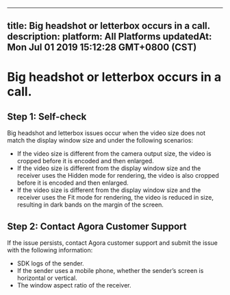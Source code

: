 
---
title: Big headshot or letterbox occurs in a call. 
description: 
platform: All Platforms
updatedAt: Mon Jul 01 2019 15:12:28 GMT+0800 (CST)
---
# Big headshot or letterbox occurs in a call. 

## Step 1: Self-check

Big headshot and letterbox issues occur when the video size does not match the display window size and under the following scenarios:

* If the video size is different from the camera output size, the video is cropped before it is encoded and then enlarged.
* If the video size is different from the display window size and the receiver uses the Hidden mode for rendering, the video is also cropped before it is encoded and then enlarged.
* If the video size is different from the display window size and the receiver uses the Fit mode for rendering, the video is reduced in size, resulting in dark bands on the margin of the screen.

## Step 2: Contact Agora Customer Support

If the issue persists, contact Agora customer support and submit the issue with the following information:

* SDK logs of the sender.
* If the sender uses a mobile phone, whether the sender’s screen is horizontal or vertical.
* The window aspect ratio of the receiver.
